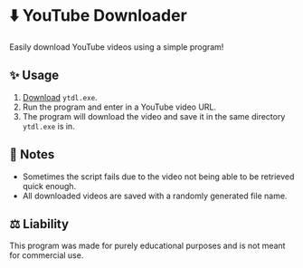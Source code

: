 # ⬇️ YouTube Downloader
Easily download YouTube videos using a simple program!

## ✨ Usage
1. [Download](https://raw.githubusercontent.com/wdhdev/ytdl-script/main/ytdl.exe) `ytdl.exe`.
2. Run the program and enter in a YouTube video URL.
3. The program will download the video and save it in the same directory `ytdl.exe` is in.

## 📝 Notes
- Sometimes the script fails due to the video not being able to be retrieved quick enough.
- All downloaded videos are saved with a randomly generated file name.

## ⚖️ Liability
This program was made for purely educational purposes and is not meant for commercial use.
